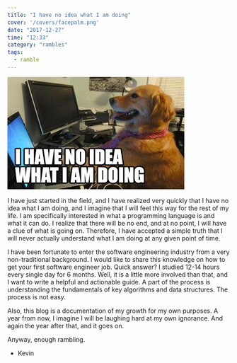 ```yaml
---
title: "I have no idea what I am doing"
cover: '/covers/facepalm.png'
date: "2017-12-27"
time: "12:33"
category: "rambles"
tags:
  - ramble
---
```


![Dog no idea](no-idea.jpg)

I have just started in the field, and I have realized very quickly that I have no idea what I am doing, and I imagine that I will feel this way for the rest of my life.  I am specifically interested in what a programming language is and what it can do.  I realize that there will be no end, and at no point, I will have a clue of what is going on.  Therefore, I have accepted a simple truth that I will never actually understand what I am doing at any given point of time.

I have been fortunate to enter the software engineering industry from a very non-traditional background.  I would like to share this knowledge on how to get your first software engineer job.  Quick answer?  I studied 12-14 hours every single day for 6 months.  Well, it is a little more involved than that, and I want to write a helpful and actionable guide.  A part of the process is understanding the fundamentals of key algorithms and data structures.  The process is not easy.

Also, this blog is a documentation of my growth for my own purposes.  A year from now, I imagine I will be laughing hard at my own ignorance.  And again the year after that, and it goes on.

Anyway, enough rambling.

- Kevin
